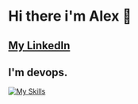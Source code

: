 # Hi there i'm Alex 👋
## [My LinkedIn](https://www.linkedin.com/in/filatov-devops/)
## I'm devops.
[![My Skills](https://skillicons.dev/icons?i=linux,bash,regex,nginx,docker,aws,cloudflare,mongodb,git,github,githubactions,discord)](https://skillicons.dev)
